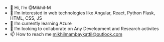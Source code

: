 - 👋 Hi, I’m @Mikhil-M
- 👀 I’m interested in web technologies like Angular, React, Python Flask, HTML, CSS, JS
- 🌱 I’m currently learning Azure
- 💞️ I’m looking to collaborate on Any Development and Research activites 
- 📫 How to reach me mikhilmambaykattil@outlook.com


